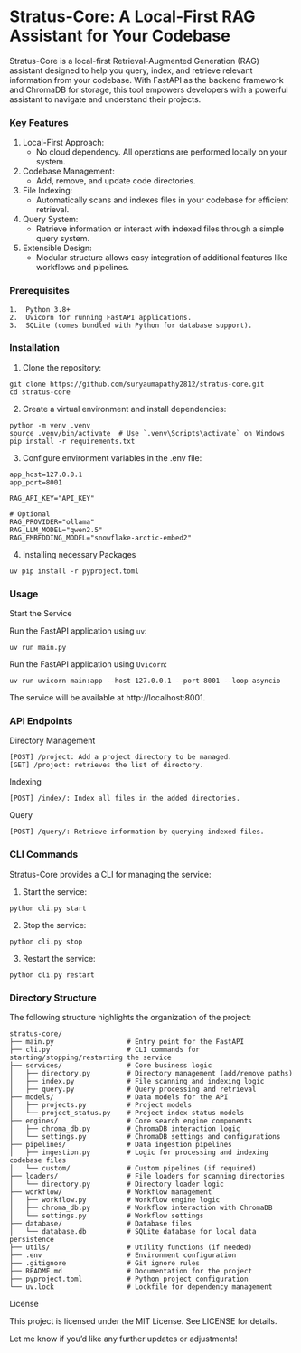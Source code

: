 # Stratus-Core: A Local-First RAG Assistant for Your Codebase

Stratus-Core is a local-first Retrieval-Augmented Generation (RAG) assistant designed to help you query, index, and retrieve relevant information from your codebase. With FastAPI as the backend framework and ChromaDB for storage, this tool empowers developers with a powerful assistant to navigate and understand their projects.

### Key Features
1. Local-First Approach:
    - No cloud dependency. All operations are performed locally on your system.
2. Codebase Management:
	- Add, remove, and update code directories.
3. File Indexing:
	- Automatically scans and indexes files in your codebase for efficient retrieval.
4. Query System:
	- Retrieve information or interact with indexed files through a simple query system.
5. Extensible Design:
	- Modular structure allows easy integration of additional features like workflows and pipelines.


### Prerequisites
	1.	Python 3.8+
	2.	Uvicorn for running FastAPI applications.
	3.	SQLite (comes bundled with Python for database support).


### Installation

1. Clone the repository:
```
git clone https://github.com/suryaumapathy2812/stratus-core.git
cd stratus-core
```

2. Create a virtual environment and install dependencies:
```
python -m venv .venv
source .venv/bin/activate  # Use `.venv\Scripts\activate` on Windows
pip install -r requirements.txt
```

3. Configure environment variables in the .env file:
```
app_host=127.0.0.1
app_port=8001

RAG_API_KEY="API_KEY"

# Optional
RAG_PROVIDER="ollama" 
RAG_LLM_MODEL="qwen2.5"
RAG_EMBEDDING_MODEL="snowflake-arctic-embed2"

```
4. Installing necessary Packages
```
uv pip install -r pyproject.toml
```

### Usage

Start the Service

Run the FastAPI application using `uv`:
```
uv run main.py
```
Run the FastAPI application using `Uvicorn`:
```
uv run uvicorn main:app --host 127.0.0.1 --port 8001 --loop asyncio
```
The service will be available at http://localhost:8001.

### API Endpoints

Directory Management
```
[POST] /project: Add a project directory to be managed.
[GET] /project: retrieves the list of directory.
```

Indexing
```
[POST] /index/: Index all files in the added directories.
```

Query
```
[POST] /query/: Retrieve information by querying indexed files.
```

### CLI Commands

Stratus-Core provides a CLI for managing the service:
1. Start the service:
```
python cli.py start
```

2. Stop the service:
```
python cli.py stop
```

3. Restart the service:
```
python cli.py restart
```

### Directory Structure

The following structure highlights the organization of the project:
```
stratus-core/
├── main.py                  # Entry point for the FastAPI 
├── cli.py                   # CLI commands for starting/stopping/restarting the service
├── services/                # Core business logic
│   ├── directory.py         # Directory management (add/remove paths)
│   ├── index.py             # File scanning and indexing logic
│   ├── query.py             # Query processing and retrieval
├── models/                  # Data models for the API
│   ├── projects.py          # Project models
│   └── project_status.py    # Project index status models
├── engines/                 # Core search engine components
│   ├── chroma_db.py         # ChromaDB interaction logic
│   └── settings.py          # ChromaDB settings and configurations
├── pipelines/               # Data ingestion pipelines
│   ├── ingestion.py         # Logic for processing and indexing codebase files
│   └── custom/              # Custom pipelines (if required)
├── loaders/                 # File loaders for scanning directories
│   └── directory.py         # Directory loader logic
├── workflow/                # Workflow management
│   ├── workflow.py          # Workflow engine logic
│   ├── chroma_db.py         # Workflow interaction with ChromaDB
│   └── settings.py          # Workflow settings
├── database/                # Database files
│   └── database.db          # SQLite database for local data persistence
├── utils/                   # Utility functions (if needed)
├── .env                     # Environment configuration
├── .gitignore               # Git ignore rules
├── README.md                # Documentation for the project
├── pyproject.toml           # Python project configuration
└── uv.lock                  # Lockfile for dependency management
```
License

This project is licensed under the MIT License. See LICENSE for details.

Let me know if you’d like any further updates or adjustments!